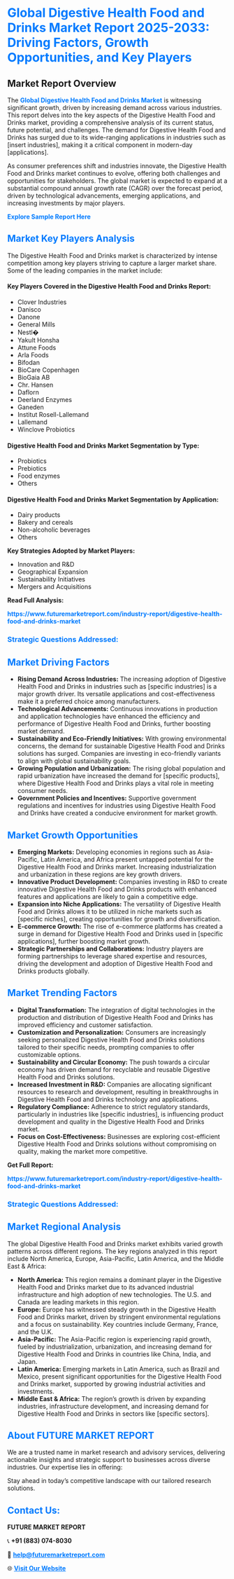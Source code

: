 <h1 style="color: #007BFF;">Global Digestive Health Food and Drinks Market Report 2025-2033: Driving Factors, Growth Opportunities, and Key Players</h1>

<section id="overview">
<h2>Market Report Overview</h2>
<p>The <a href="https://www.futuremarketreport.com/industry-report/digestive-health-food-and-drinks-market" style="color: #007BFF; text-decoration: none;"><strong>Global Digestive Health Food and Drinks Market</strong></a> is witnessing significant growth, driven by increasing demand across various industries. This report delves into the key aspects of the Digestive Health Food and Drinks market, providing a comprehensive analysis of its current status, future potential, and challenges. The demand for Digestive Health Food and Drinks has surged due to its wide-ranging applications in industries such as [insert industries], making it a critical component in modern-day [applications].</p>
<p>As consumer preferences shift and industries innovate, the Digestive Health Food and Drinks market continues to evolve, offering both challenges and opportunities for stakeholders. The global market is expected to expand at a substantial compound annual growth rate (CAGR) over the forecast period, driven by technological advancements, emerging applications, and increasing investments by major players.</p>
</section>

<section id="overview">
<p><a href="https://www.futuremarketreport.com/request-sample/reportId=56736" style="color: #007BFF; text-decoration: none;"><strong>Explore Sample Report Here</strong></a></p>
</section>

<section id="key-players">
<h2 style="color: #007BFF;">Market Key Players Analysis</h2>
<p>The Digestive Health Food and Drinks market is characterized by intense competition among key players striving to capture a larger market share. Some of the leading companies in the market include:</p>
<h4>Key Players Covered in the Digestive Health Food and Drinks Report:</h4>
<ul><li>Clover Industries</li><li>Danisco</li><li>Danone</li><li>General Mills</li><li>Nestl�</li><li>Yakult Honsha</li><li>Attune Foods</li><li>Arla Foods</li><li>Bifodan</li><li>BioCare Copenhagen</li><li>BioGaia AB</li><li>Chr. Hansen</li><li>Daflorn</li><li>Deerland Enzymes</li><li>Ganeden</li><li>Institut Rosell-Lallemand</li><li>Lallemand</li><li>Winclove Probiotics</li></ul>
<h4>Digestive Health Food and Drinks Market Segmentation by Type:</h4>
<ul><li>Probiotics</li><li>Prebiotics</li><li>Food enzymes</li><li>Others</li></ul>

<h4>Digestive Health Food and Drinks Market Segmentation by Application:</h4>
<ul><li>Dairy products</li><li>Bakery and cereals</li><li>Non-alcoholic beverages</li><li>Others</li></ul>
<p><strong>Key Strategies Adopted by Market Players:</strong></p>
<ul>
<li>Innovation and R&D</li>
<li>Geographical Expansion</li>
<li>Sustainability Initiatives</li>
<li>Mergers and Acquisitions</li>
</ul>
</section>

<section>
<p><strong>Read Full Analysis: </strong></p><a href="https://www.futuremarketreport.com/industry-report/digestive-health-food-and-drinks-market" style="color: #007BFF; text-decoration: none;"><strong>https://www.futuremarketreport.com/industry-report/digestive-health-food-and-drinks-market</strong></a>
<h3 style="color: #007BFF;">Strategic Questions Addressed:</h3>
</section>

<section id="driving-factors">
<h2 style="color: #007BFF;">Market Driving Factors</h2>
<ul>
<li><strong>Rising Demand Across Industries:</strong> The increasing adoption of Digestive Health Food and Drinks in industries such as [specific industries] is a major growth driver. Its versatile applications and cost-effectiveness make it a preferred choice among manufacturers.</li>
<li><strong>Technological Advancements:</strong> Continuous innovations in production and application technologies have enhanced the efficiency and performance of Digestive Health Food and Drinks, further boosting market demand.</li>
<li><strong>Sustainability and Eco-Friendly Initiatives:</strong> With growing environmental concerns, the demand for sustainable Digestive Health Food and Drinks solutions has surged. Companies are investing in eco-friendly variants to align with global sustainability goals.</li>
<li><strong>Growing Population and Urbanization:</strong> The rising global population and rapid urbanization have increased the demand for [specific products], where Digestive Health Food and Drinks plays a vital role in meeting consumer needs.</li>
<li><strong>Government Policies and Incentives:</strong> Supportive government regulations and incentives for industries using Digestive Health Food and Drinks have created a conducive environment for market growth.</li>
</ul>
</section>

<section id="growth-opportunities">
<h2 style="color: #007BFF;">Market Growth Opportunities</h2>
<ul>
<li><strong>Emerging Markets:</strong> Developing economies in regions such as Asia-Pacific, Latin America, and Africa present untapped potential for the Digestive Health Food and Drinks market. Increasing industrialization and urbanization in these regions are key growth drivers.</li>
<li><strong>Innovative Product Development:</strong> Companies investing in R&D to create innovative Digestive Health Food and Drinks products with enhanced features and applications are likely to gain a competitive edge.</li>
<li><strong>Expansion into Niche Applications:</strong> The versatility of Digestive Health Food and Drinks allows it to be utilized in niche markets such as [specific niches], creating opportunities for growth and diversification.</li>
<li><strong>E-commerce Growth:</strong> The rise of e-commerce platforms has created a surge in demand for Digestive Health Food and Drinks used in [specific applications], further boosting market growth.</li>
<li><strong>Strategic Partnerships and Collaborations:</strong> Industry players are forming partnerships to leverage shared expertise and resources, driving the development and adoption of Digestive Health Food and Drinks products globally.</li>
</ul>
</section>

<section id="trending-factors">
<h2 style="color: #007BFF;">Market Trending Factors</h2>
<ul>
<li><strong>Digital Transformation:</strong> The integration of digital technologies in the production and distribution of Digestive Health Food and Drinks has improved efficiency and customer satisfaction.</li>
<li><strong>Customization and Personalization:</strong> Consumers are increasingly seeking personalized Digestive Health Food and Drinks solutions tailored to their specific needs, prompting companies to offer customizable options.</li>
<li><strong>Sustainability and Circular Economy:</strong> The push towards a circular economy has driven demand for recyclable and reusable Digestive Health Food and Drinks solutions.</li>
<li><strong>Increased Investment in R&D:</strong> Companies are allocating significant resources to research and development, resulting in breakthroughs in Digestive Health Food and Drinks technology and applications.</li>
<li><strong>Regulatory Compliance:</strong> Adherence to strict regulatory standards, particularly in industries like [specific industries], is influencing product development and quality in the Digestive Health Food and Drinks market.</li>
<li><strong>Focus on Cost-Effectiveness:</strong> Businesses are exploring cost-efficient Digestive Health Food and Drinks solutions without compromising on quality, making the market more competitive.</li>
</ul>
</section>

<section>
<p><strong>Get Full Report: </strong></p><a href="https://www.futuremarketreport.com/industry-report/digestive-health-food-and-drinks-market" style="color: #007BFF; text-decoration: none;"><strong>https://www.futuremarketreport.com/industry-report/digestive-health-food-and-drinks-market</strong></a>
<h3 style="color: #007BFF;">Strategic Questions Addressed:</h3>
</section>


<section id="regional-analysis">
<h2 style="color: #007BFF;">Market Regional Analysis</h2>
<p>The global Digestive Health Food and Drinks market exhibits varied growth patterns across different regions. The key regions analyzed in this report include North America, Europe, Asia-Pacific, Latin America, and the Middle East & Africa:</p>
<ul>
<li><strong>North America:</strong> This region remains a dominant player in the Digestive Health Food and Drinks market due to its advanced industrial infrastructure and high adoption of new technologies. The U.S. and Canada are leading markets in this region.</li>
<li><strong>Europe:</strong> Europe has witnessed steady growth in the Digestive Health Food and Drinks market, driven by stringent environmental regulations and a focus on sustainability. Key countries include Germany, France, and the U.K.</li>
<li><strong>Asia-Pacific:</strong> The Asia-Pacific region is experiencing rapid growth, fueled by industrialization, urbanization, and increasing demand for Digestive Health Food and Drinks in countries like China, India, and Japan.</li>
<li><strong>Latin America:</strong> Emerging markets in Latin America, such as Brazil and Mexico, present significant opportunities for the Digestive Health Food and Drinks market, supported by growing industrial activities and investments.</li>
<li><strong>Middle East & Africa:</strong> The region’s growth is driven by expanding industries, infrastructure development, and increasing demand for Digestive Health Food and Drinks in sectors like [specific sectors].</li>
</ul>
</section>

<footer>
<h2 style="color: #007BFF;">About FUTURE MARKET REPORT</h2>
<p>We are a trusted name in market research and advisory services, delivering actionable insights and strategic support to businesses across diverse industries. Our expertise lies in offering:</p>

<p>Stay ahead in today’s competitive landscape with our tailored research solutions.</p>

<h2 style="color: #007BFF;">Contact Us:</h2>
<p><strong>FUTURE MARKET REPORT</strong></p>
<p>📞 <strong>+91 (883) 074-8030</strong></p>
<p>📧 <strong><a href="mailto:help@futuremarketreport.com" style="color: #007BFF;">help@futuremarketreport.com</a></strong></p>
<p>🌐 <strong><a href="https://www.futuremarketreport.com/" style="color: #007BFF;">Visit Our Website</a></strong></p>
</footer>